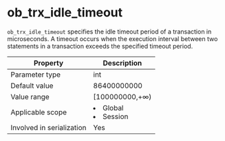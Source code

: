 ob_trx_idle_timeout
========================================
<!-- # docslug#/oceanbase-database/oceanbase-database/V4.0.0/ob_trx_idle_timeout-1-2-3 -->
`ob_trx_idle_timeout` specifies the idle timeout period of a transaction in microseconds. A timeout occurs when the execution interval between two statements in a transaction exceeds the specified timeout period.


| **Property** | **Description** |
|---------|------------------------------------------------------------------------------------------------------------|
| Parameter type | int |
| Default value | 86400000000 |
| Value range | [100000000,+∞) |
| Applicable scope | <li> Global   <li> Session |
| Involved in serialization | Yes |



